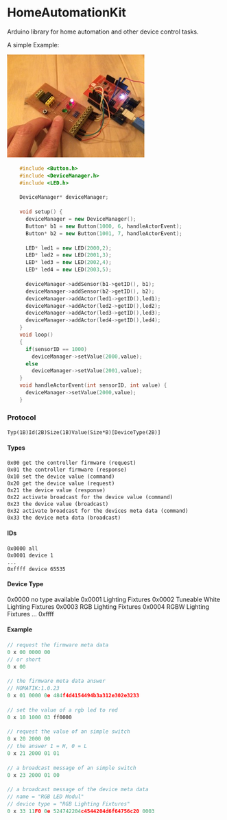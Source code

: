 # HomeAutomationKit
Arduino library for home automation and other device control tasks.

A simple Example:

![Image of hardware setup](https://raw.githubusercontent.com/msedd/HomeAutomationKit/development/example_setup.jpg)

```c++
	#include <Button.h>
	#include <DeviceManager.h>
	#include <LED.h>
	
	DeviceManager* deviceManager;
	
	void setup() {
	  deviceManager = new DeviceManager();
	  Button* b1 = new Button(1000, 6, handleActorEvent);
	  Button* b2 = new Button(1001, 7, handleActorEvent);
	  
	  LED* led1 = new LED(2000,2);
	  LED* led2 = new LED(2001,3);
	  LED* led3 = new LED(2002,4);
	  LED* led4 = new LED(2003,5);
	  
	  deviceManager->addSensor(b1->getID(), b1);
	  deviceManager->addSensor(b2->getID(), b2);
	  deviceManager->addActor(led1->getID(),led1);
	  deviceManager->addActor(led2->getID(),led2);
	  deviceManager->addActor(led3->getID(),led3);
	  deviceManager->addActor(led4->getID(),led4);
	}
	void loop()
	{
	  if(sensorID == 1000)
	    deviceManager->setValue(2000,value);
	  else
	    deviceManager->setValue(2001,value);
	}
	void handleActorEvent(int sensorID, int value) {
	  deviceManager->setValue(2000,value);
	}
```

### Protocol
```
Typ(1B)Id(2B)Size(1B)Value(Size*B)[DeviceType(2B)]
```


#### Types

```
0x00 get the controller firmware (request)
0x01 the controller firmware (response)
0x10 set the device value (command)
0x20 get the device value (request)
0x21 the device value (response)
0x22 activate broadcast for the device value (command)
0x23 the device value (broadcast)
0x32 activate broadcast for the devices meta data (command)
0x33 the device meta data (broadcast)
```
#### IDs
```
0x0000 all
0x0001 device 1
...
0xffff device 65535
```
#### Device Type
0x0000 no type available
0x0001 Lighting Fixtures
0x0002 Tuneable White Lighting Fixtures
0x0003 RGB Lighting Fixtures
0x0004 RGBW Lighting Fixtures
...
0xffff
#### Example
```c++
// request the firmware meta data
0 x 00 0000 00
// or short
0 x 00

// the firmware meta data answer
// HOMATIK:1.0.23
0 x 01 0000 0e 484f4d4154494b3a312e302e3233

// set the value of a rgb led to red
0 x 10 1000 03 ff0000

// request the value of an simple switch
0 x 20 2000 00
// the answer 1 = H, 0 = L
0 x 21 2000 01 01

// a broadcast message of an simple switch
0 x 23 2000 01 00

// a broadcast message of the device meta data
// name = "RGB LED Modul"
// device type = "RGB Lighting Fixtures"
0 x 33 11F0 0e 524742204c4544204d6f64756c20 0003

```